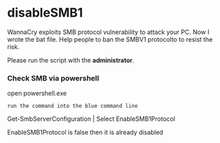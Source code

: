 # disableSMB1

WannaCry exploits SMB protocol vulnerability to attack your PC.
Now I wrote the bat file. Help people to ban the SMBV1 protocolto to resist the risk.

Please run the script with the **administrator**.


### Check SMB via powershell

open powershell.exe
```
run the command into the blue command line
```
Get-SmbServerConfiguration | Select EnableSMB1Protocol

EnableSMB1Protocol is false then it is already disabled
